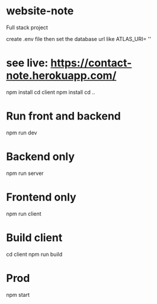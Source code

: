 # website-note
Full stack project

create .env file  then set the database url like ATLAS_URI= ''
# see live: https://contact-note.herokuapp.com/
 npm install
 cd client npm install
 cd ..
 
 # Run front and backend
 npm run dev
 
 # Backend only
 npm run server
 
 # Frontend only
 npm run client
 
 # Build client
 cd client
 npm run build
 
 # Prod
 npm start
